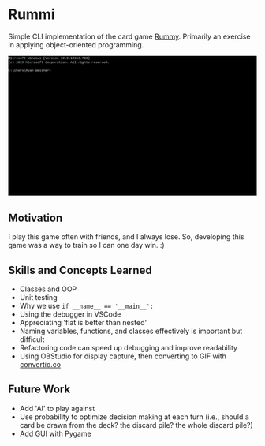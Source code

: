 # Rummi
Simple CLI implementation of the card game [Rummy](https://en.wikipedia.org/wiki/Rummy). Primarily an exercise in applying object-oriented programming.

![Rummi Demo](https://github.com/rjweis/Rummi/blob/master/rummi_demo.gif)

## Motivation
 I play this game often with friends, and I always lose. So, developing this game was a way to train so I can one day win. :)

## Skills and Concepts Learned
* Classes and OOP 
* Unit testing
* Why we use `if __name__ == '__main__':`
* Using the debugger in VSCode
* Appreciating 'flat is better than nested'
* Naming variables, functions, and classes effectively is important but difficult
* Refactoring code can speed up debugging and improve readability
* Using OBStudio for display capture, then converting to GIF with [convertio.co](https://convertio.co/)

## Future Work
* Add 'AI' to play against
* Use probability to optimize decision making at each turn (i.e., should a card be drawn from the deck? the discard pile? the whole discard pile?)
* Add GUI with Pygame
